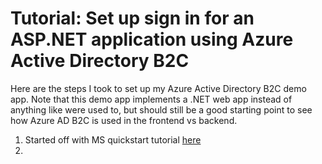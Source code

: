 # Tutorial: Set up sign in for an ASP.NET application using Azure Active Directory B2C

Here are the steps I took to set up my Azure Active Directory B2C demo app. Note that this demo app implements a .NET web app instead of anything like were used to, but should still be a good starting point to see how Azure AD B2C is used in the frontend vs backend.

1. Started off with MS quickstart tutorial [here](https://learn.microsoft.com/en-us/azure/active-directory-b2c/quickstart-web-app-dotnet)
2.
